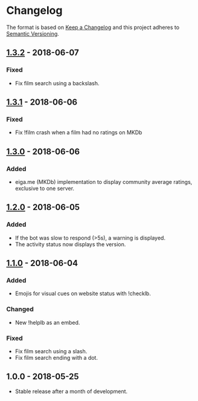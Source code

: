 # Changelog

The format is based on [Keep a Changelog](http://keepachangelog.com/en/1.0.0/) and this project adheres to [Semantic Versioning](http://semver.org/spec/v2.0.0.html).

## [1.3.2](https://gitlab.com/Porkepik/PublicLetterboxdDiscordBot/compare/v1.3.1...v1.3.2) - 2018-06-07
### Fixed
- Fix film search using a backslash.

## [1.3.1](https://gitlab.com/Porkepik/PublicLetterboxdDiscordBot/compare/v1.3.0...v1.3.1) - 2018-06-06
### Fixed
- Fix !film crash when a film had no ratings on MKDb

## [1.3.0](https://gitlab.com/Porkepik/PublicLetterboxdDiscordBot/compare/v1.2.0...v1.3.0) - 2018-06-06
### Added
- eiga.me (MKDb) implementation to display community average ratings, exclusive to one server.

## [1.2.0](https://gitlab.com/Porkepik/PublicLetterboxdDiscordBot/compare/v1.1.0...v1.2.0) - 2018-06-05
### Added
- If the bot was slow to respond (>5s), a warning is displayed.
- The activity status now displays the version.

## [1.1.0](https://gitlab.com/Porkepik/PublicLetterboxdDiscordBot/compare/v1...v1.1.0) - 2018-06-04
### Added
- Emojis for visual cues on website status with !checklb.

### Changed
- New !helplb as an embed.

### Fixed
- Fix film search using a slash.
- Fix film search ending with a dot.

## 1.0.0 - 2018-05-25
- Stable release after a month of development.
